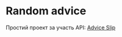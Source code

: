 # Random advice

Простий проект за участь API: [Advice Slip](https://api.adviceslip.com/#endpoint-random)
